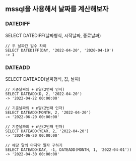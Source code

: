 ## mssql을 사용해서 날짜를 계산해보자

    
### DATEDIFF
    
SELECT DATEDIFF(날짜형식, 시작날짜, 종료날짜)

    // 두 날짜간 일수 차이 
    SELECT DATEDIFF(DAY, '2022-04-20', '2020-04-19') 
    -> 1
    
    
### DATEADD

SELECT DATEADD(날짜형식, 값, 날짜)

    // 기준날짜의 + n일(2번째 인자)
    SELECT DATEADD(D, 2, '2022-04-20')
    -> '2022-04-22 00:00:00' 
    
    // 기준날짜의 + n달(2번째 인자)
    SELECT DATEADD(MONTH, 2, '2022-04-20')
    -> '2022-06-20 00:00:00' 
    
    // 기준날짜의 + n년(2번째 인자)
    SELECT DATEADD(YEAR, 2, '2022-04-20')
    -> '2024-06-20 00:00:00' 
     
    // 해당 달의 마지막 일자 구하기
    SELECT DATEADD(DAY, -1, DATEADD(MONTH, 1, '2022-04-01'))
    -> '2022-04-30 00:00:00'
